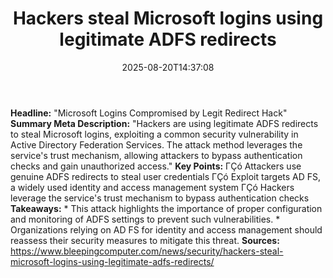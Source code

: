 ﻿---
title: "Hackers steal Microsoft logins using legitimate ADFS redirects"
date: "2025-08-20T14:37:08"
category: "Markets"
summary: ""
slug: "hackers steal microsoft logins using legitimate adfs redirec"
source_urls:
  - "https://www.bleepingcomputer.com/news/security/hackers-steal-microsoft-logins-using-legitimate-adfs-redirects/"
seo:
  title: "Hackers steal Microsoft logins using legitimate ADFS redirects | Hash n Hedge"
  description: ""
  keywords: ["news", "markets", "brief"]
---
**Headline:** "Microsoft Logins Compromised by Legit Redirect Hack"  **Summary Meta Description:** "Hackers are using legitimate ADFS redirects to steal Microsoft logins, exploiting a common security vulnerability in Active Directory Federation Services. The attack method leverages the service's trust mechanism, allowing attackers to bypass authentication checks and gain unauthorized access."  **Key Points:**  ΓÇó Attackers use genuine ADFS redirects to steal user credentials ΓÇó Exploit targets AD FS, a widely used identity and access management system ΓÇó Hackers leverage the service's trust mechanism to bypass authentication checks  **Takeaways:**  * This attack highlights the importance of proper configuration and monitoring of ADFS settings to prevent such vulnerabilities. * Organizations relying on AD FS for identity and access management should reassess their security measures to mitigate this threat.  **Sources:**  https://www.bleepingcomputer.com/news/security/hackers-steal-microsoft-logins-using-legitimate-adfs-redirects/ 
